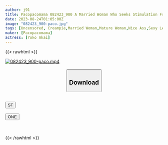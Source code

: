 ```yaml
---
author: j91
title: Pacopacomama 082423_900 A Married Woman Who Seeks Stimulation From Men At Dating Sites Yoko Akai
date: 2023-08-24T01:05:00Z
image: "082423_900-paco.jpg"
tags: [Uncensored, Creampie,Married Woman,Mature Woman,Nice Ass,Sexy Legs,Shaved,Slender,Squirting]
maker: [Pacopacomama]
actress: [Yoko Akai]
---
```



{{< rawhtml >}}

<div class="video" data-videoid="kqd9oqwq06FOXKk">
    <a href="javascript:;">
        <img src="https://my.j91.asia/posts/082423_900-paco/082423_900-paco.jpg" width="WIDTH" height="HEIGHT" alt="082423_900-paco.mp4" loading="lazy">
    </a>
</div>

<script type="text/javascript" src="https://j91.asia/asset/on-demand-st.js"></script>

<br>
  <link rel="stylesheet" href="https://j91.asia/asset/bs5.css">
  
  <center>
  <button class="btn btn-primary" type="button" data-bs-toggle="collapse" data-bs-target=".multi-collapse" aria-expanded="false" aria-controls="multiCollapseExample1 multiCollapseExample2"><h2>Download</h2></button></center>
</p>
<div class="row">
  <div class="col">
    <div class="collapse multi-collapse" id="multiCollapseExample1">
      <div class="card card-body">
	      	      <br>
<div class="buttons">  
<a href="https://streamtape.to/v/kqd9oqwq06FOXKk"><button class="btn-hover color-3"><i class="fa fa-download"></i> ST</button></a></div>
    </div>
  </div>
</div>
  <div class="col">
    <div class="collapse multi-collapse" id="multiCollapseExample2">
      <div class="card card-body">
	      <br>
<div class="buttons">
    <a href="https://oneupload.to/prlihv4c3jxv"><button class="btn-hover color-9"><i class="fa fa-download"></i> ONE</button></a></div>
<br><br>
      </div>
    </div>
  </div>
</div>

{{< /rawhtml >}}